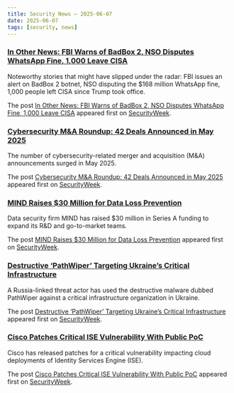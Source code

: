 ```yaml
---
title: Security News – 2025-06-07
date: 2025-06-07
tags: [security, news]
---
```


### [In Other News: FBI Warns of BadBox 2, NSO Disputes WhatsApp Fine, 1,000 Leave CISA](https://www.securityweek.com/in-other-news-fbi-warns-of-badbox-2-nso-disputes-whatsapp-fine-1000-leave-cisa/)

<p>Noteworthy stories that might have slipped under the radar: FBI issues an alert on BadBox 2 botnet, NSO disputing the $168 million WhatsApp fine, 1,000 people left CISA since Trump took office.</p>
<p>The post <a href="https://www.securityweek.com/in-other-news-fbi-warns-of-badbox-2-nso-disputes-whatsapp-fine-1000-leave-cisa/">In Other News: FBI Warns of BadBox 2, NSO Disputes WhatsApp Fine, 1,000 Leave CISA</a> appeared first on <a href="https://www.securityweek.com">SecurityWeek</a>.</p>

### [Cybersecurity M&A Roundup: 42 Deals Announced in May 2025](https://www.securityweek.com/cybersecurity-ma-roundup-42-deals-announced-in-may-2025/)

<p>The number of cybersecurity-related merger and acquisition (M&#038;A) announcements surged in May 2025.</p>
<p>The post <a href="https://www.securityweek.com/cybersecurity-ma-roundup-42-deals-announced-in-may-2025/">Cybersecurity M&#038;A Roundup: 42 Deals Announced in May 2025</a> appeared first on <a href="https://www.securityweek.com">SecurityWeek</a>.</p>

### [MIND Raises $30 Million for Data Loss Prevention](https://www.securityweek.com/mind-raises-30-million-for-data-loss-prevention-platform/)

<p>Data security firm MIND has raised $30 million in Series A funding to expand its R&#038;D and go-to-market teams.</p>
<p>The post <a href="https://www.securityweek.com/mind-raises-30-million-for-data-loss-prevention-platform/">MIND Raises $30 Million for Data Loss Prevention</a> appeared first on <a href="https://www.securityweek.com">SecurityWeek</a>.</p>

### [Destructive ‘PathWiper’ Targeting Ukraine’s Critical Infrastructure](https://www.securityweek.com/destructive-pathwiper-targeting-ukraines-critical-infrastructure/)

<p>A Russia-linked threat actor has used the destructive malware dubbed PathWiper against a critical infrastructure organization in Ukraine.</p>
<p>The post <a href="https://www.securityweek.com/destructive-pathwiper-targeting-ukraines-critical-infrastructure/">Destructive &#8216;PathWiper&#8217; Targeting Ukraine&#8217;s Critical Infrastructure</a> appeared first on <a href="https://www.securityweek.com">SecurityWeek</a>.</p>

### [Cisco Patches Critical ISE Vulnerability With Public PoC](https://www.securityweek.com/cisco-patches-critical-ise-vulnerability-with-public-poc/)

<p>Cisco has released patches for a critical vulnerability impacting cloud deployments of Identity Services Engine (ISE).</p>
<p>The post <a href="https://www.securityweek.com/cisco-patches-critical-ise-vulnerability-with-public-poc/">Cisco Patches Critical ISE Vulnerability With Public PoC</a> appeared first on <a href="https://www.securityweek.com">SecurityWeek</a>.</p>

